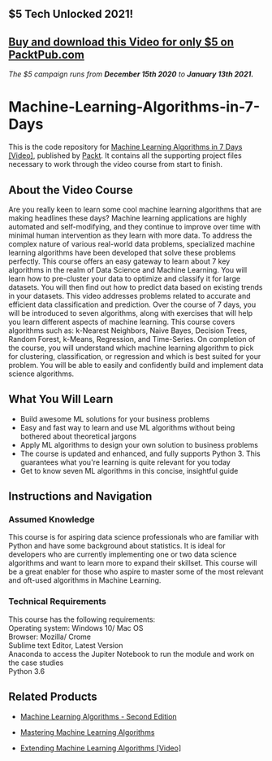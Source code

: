 ## $5 Tech Unlocked 2021!
[Buy and download this Video for only $5 on PacktPub.com](https://www.packtpub.com/product/machine-learning-algorithms-in-7-days-video/9781789800289)
-----
*The $5 campaign         runs from __December 15th 2020__ to __January 13th 2021.__*

# Machine-Learning-Algorithms-in-7-Days 
This is the code repository for [Machine Learning Algorithms in 7 Days [Video]](https://prod.packtpub.com/in/big-data-and-business-intelligence/machine-learning-algorithms-7-days-video), published by [Packt](https://www.packtpub.com/?utm_source=github). It contains all the supporting project files necessary to work through the video course from start to finish.
## About the Video Course
Are you really keen to learn some cool machine learning algorithms that are making headlines these days? Machine learning applications are highly automated and self-modifying, and they continue to improve over time with minimal human intervention as they learn with more data. To address the complex nature of various real-world data problems, specialized machine learning algorithms have been developed that solve these problems perfectly. 
This course offers an easy gateway to learn about 7 key algorithms in the realm of Data Science and Machine Learning. You will learn how to pre-cluster your data to optimize and classify it for large datasets. You will then find out how to predict data based on existing trends in your datasets. 
This video addresses problems related to accurate and efficient data classification and prediction. Over the course of 7 days, you will be introduced to seven algorithms, along with exercises that will help you learn different aspects of machine learning. This course covers algorithms such as: k-Nearest Neighbors, Naive Bayes, Decision Trees, Random Forest, k-Means, Regression, and Time-Series.
On completion of the course, you will understand which machine learning algorithm to pick for clustering, classification, or regression and which is best suited for your problem. You will be able to easily and confidently build and implement data science algorithms.

<H2>What You Will Learn</H2>
<DIV class=book-info-will-learn-text>
<UL>
<LI>Build awesome ML solutions for your business problems
<LI>Easy and fast way to learn and use ML algorithms without being bothered about theoretical jargons
<LI>Apply ML algorithms to design your own solution to business problems
<LI>The course is updated and enhanced, and fully supports Python 3. This guarantees what you're learning is quite relevant for you today
<LI>Get to know seven ML algorithms in this concise, insightful guide
</LI></UL></DIV>

## Instructions and Navigation
### Assumed Knowledge
This course is for aspiring data science professionals who are familiar with Python and have some background about statistics. It is ideal for developers who are currently implementing one or two data science algorithms and want to learn more to expand their skillset. This course will be a great enabler for those who aspire to master some of the most relevant and oft-used algorithms in Machine Learning.

### Technical Requirements
This course has the following requirements:<br/>
Operating system: Windows 10/ Mac OS<br/>
Browser: Mozilla/ Crome<br/>
Sublime text Editor, Latest Version<br/>
Anaconda to access the Jupiter Notebook to run the module and work on the case studies<br/>
Python 3.6<br/>



## Related Products
* [Machine Learning Algorithms - Second Edition](https://prod.packtpub.com/in/big-data-and-business-intelligence/machine-learning-algorithms-second-edition)

* [Mastering Machine Learning Algorithms](https://prod.packtpub.com/in/big-data-and-business-intelligence/mastering-machine-learning-algorithms)

* [Extending Machine Learning Algorithms [Video]](https://prod.packtpub.com/in/big-data-and-business-intelligence/extending-machine-learning-algorithms-video)
